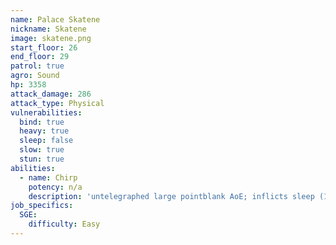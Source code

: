 ```yaml
---
name: Palace Skatene
nickname: Skatene
image: skatene.png
start_floor: 26
end_floor: 29
patrol: true
agro: Sound
hp: 3358
attack_damage: 286
attack_type: Physical
vulnerabilities:
  bind: true
  heavy: true
  sleep: false
  slow: true
  stun: true
abilities:
  - name: Chirp
    potency: n/a
    description: 'untelegraphed large pointblank AoE; inflicts sleep (15s)'
job_specifics:
  SGE:
    difficulty: Easy
---
```

